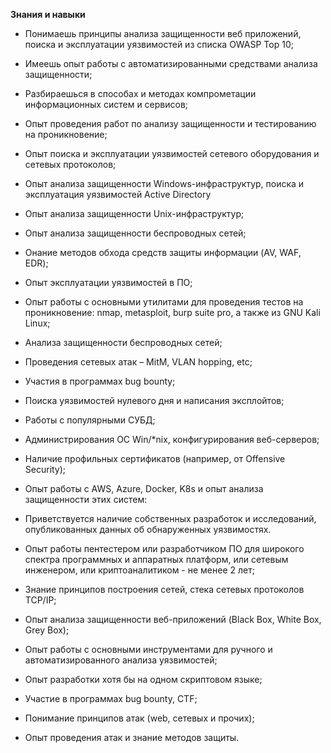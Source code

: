 **Знания и навыки**

- Понимаешь принципы анализа защищенности веб приложений, поиска и эксплуатации уязвимостей из списка OWASP Top 10;
- Имеешь опыт работы с автоматизированными средствами анализа защищенности;
- Разбираешься в способах и методах компрометации информационных систем и сервисов;

- Опыт проведения работ по анализу защищенности и тестированию на проникновение;
- Опыт поиска и эксплуатации уязвимостей сетевого оборудования и сетевых протоколов;
- Опыт анализа защищенности Windows-инфраструктур, поиска и эксплуатация уязвимостей Active Directory
- Опыт анализа защищенности Unix-инфраструктур;
- Опыт анализа защищенности беспроводных сетей;
- Онание методов обхода средств защиты информации (AV, WAF, EDR);
- Опыт эксплуатации уязвимостей в ПО;
- Опыт работы с основными утилитами для проведения тестов на проникновение: nmap, metasploit, burp suite pro, а также из GNU Kali Linux;

- Анализа защищенности беспроводных сетей;
- Проведения сетевых атак – MitM, VLAN hopping, etc;
- Участия в программах bug bounty;
- Поиска уязвимостей нулевого дня и написания эксплойтов;
- Работы с популярными СУБД;
- Администрирования ОС Win/*nix, конфигурирования веб-серверов;
- Наличие профильных сертификатов (например, от Offensive Security);
- Опыт работы с AWS, Azure, Docker, K8s и опыт анализа защищенности этих систем:
- Приветствуется наличие собственных разработок и исследований, опубликованных данных об обнаруженных уязвимостях.

- Опыт работы пентестером или разработчиком ПО для широкого спектра программных и аппаратных платформ, или сетевым инженером, или криптоаналитиком - не менее 2 лет;
- Знание принципов построения сетей, стека сетевых протоколов TCP/IP;
- Опыт анализа защищенности веб-приложений (Black Box, White Box, Grey Box);
- Опыт работы с основными инструментами для ручного и автоматизированного анализа уязвимостей;
- Опыт разработки хотя бы на одном скриптовом языке;
- Участие в программах bug bounty, CTF;
- Понимание принципов атак (web, сетевых и прочих);
- Опыт проведения атак и знание методов защиты.
